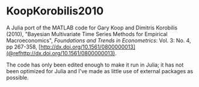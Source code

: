 # KoopKorobilis2010

A Julia port of the MATLAB code for Gary Koop and Dimitris Korobilis (2010), "Bayesian Multivariate Time Series Methods for Empirical Macroeconomics", *Foundations and Trends in Econometrics*: Vol. 3: No. 4, pp 267-358, [http://dx.doi.org/10.1561/0800000013](@refhttp://dx.doi.org/10.1561/0800000013).

The code has only been edited enough to make it run in Julia; it has not been optimized for Julia and I've made as little use of external packages as possible.

